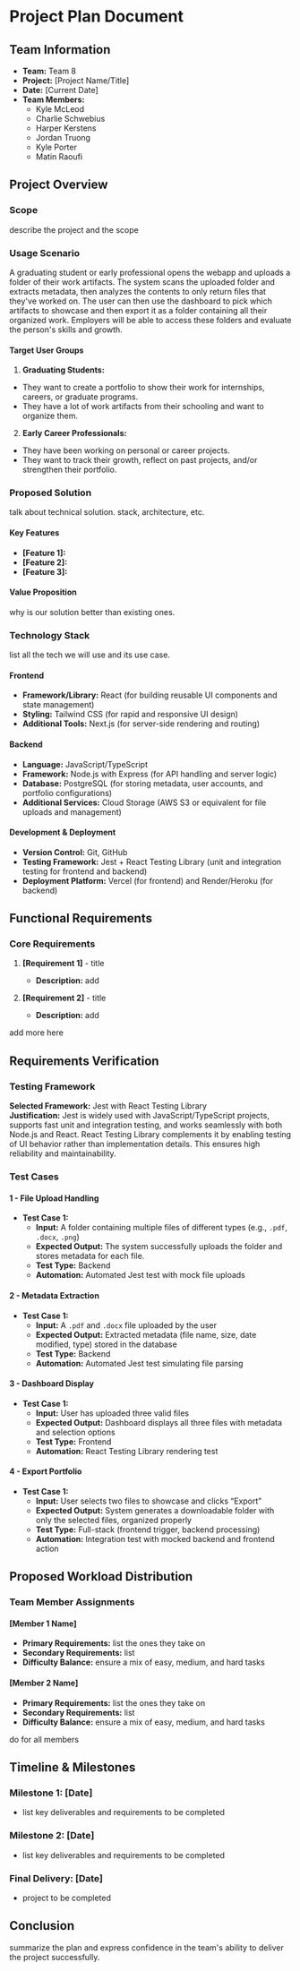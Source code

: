 # Project Plan Document

## Team Information
- **Team:** Team 8
- **Project:** [Project Name/Title]
- **Date:** [Current Date]
- **Team Members:** 
  - Kyle McLeod
  - Charlie Schwebius
  - Harper Kerstens
  - Jordan Truong
  - Kyle Porter
  - Matin Raoufi

## Project Overview

### Scope
describe the project and the scope

### Usage Scenario
A graduating student or early professional opens the webapp and uploads a folder of their work artifacts. The system scans the uploaded folder and extracts metadata, then analyzes the contents to only return files that they've worked on. The user can then use the dashboard to pick which artifacts to showcase and then export it as a folder containing all their organized work. Employers will be able to access these folders and evaluate the person's skills and growth.

#### Target User Groups
1. **Graduating Students:**
- They want to create a portfolio to show their work for internships, careers, or graduate programs.
- They have a lot of work artifacts from their schooling and want to organize them.

2. **Early Career Professionals:**
- They have been working on personal or career projects.
- They want to track their growth, reflect on past projects, and/or strengthen their portfolio.

### Proposed Solution
talk about technical solution. stack, architecture, etc.

#### Key Features
- **[Feature 1]:**
- **[Feature 2]:** 
- **[Feature 3]:** 

#### Value Proposition
why is our solution better than existing ones.

### Technology Stack
list all the tech we will use and its use case.

#### Frontend
- **Framework/Library:** React (for building reusable UI components and state management)  
- **Styling:** Tailwind CSS (for rapid and responsive UI design)  
- **Additional Tools:** Next.js (for server-side rendering and routing)  

#### Backend
- **Language:** JavaScript/TypeScript  
- **Framework:** Node.js with Express (for API handling and server logic)  
- **Database:** PostgreSQL (for storing metadata, user accounts, and portfolio configurations)  
- **Additional Services:** Cloud Storage (AWS S3 or equivalent for file uploads and management)  

#### Development & Deployment
- **Version Control:** Git, GitHub  
- **Testing Framework:** Jest + React Testing Library (unit and integration testing for frontend and backend)  
- **Deployment Platform:** Vercel (for frontend) and Render/Heroku (for backend)  

## Functional Requirements

### Core Requirements
1. **[Requirement 1]** - title
   - **Description:** add

2. **[Requirement 2]** - title
   - **Description:** add

add more here

## Requirements Verification

### Testing Framework
**Selected Framework:** Jest with React Testing Library  
**Justification:** Jest is widely used with JavaScript/TypeScript projects, supports fast unit and integration testing, and works seamlessly with both Node.js and React. React Testing Library complements it by enabling testing of UI behavior rather than implementation details. This ensures high reliability and maintainability.  

### Test Cases

#### 1 - File Upload Handling
- **Test Case 1:**
  - **Input:** A folder containing multiple files of different types (e.g., `.pdf`, `.docx`, `.png`)  
  - **Expected Output:** The system successfully uploads the folder and stores metadata for each file.  
  - **Test Type:** Backend  
  - **Automation:** Automated Jest test with mock file uploads  

#### 2 - Metadata Extraction
- **Test Case 1:**
  - **Input:** A `.pdf` and `.docx` file uploaded by the user  
  - **Expected Output:** Extracted metadata (file name, size, date modified, type) stored in the database  
  - **Test Type:** Backend  
  - **Automation:** Automated Jest test simulating file parsing  

#### 3 - Dashboard Display
- **Test Case 1:**
  - **Input:** User has uploaded three valid files  
  - **Expected Output:** Dashboard displays all three files with metadata and selection options  
  - **Test Type:** Frontend  
  - **Automation:** React Testing Library rendering test  

#### 4 - Export Portfolio
- **Test Case 1:**
  - **Input:** User selects two files to showcase and clicks “Export”  
  - **Expected Output:** System generates a downloadable folder with only the selected files, organized properly  
  - **Test Type:** Full-stack (frontend trigger, backend processing)  
  - **Automation:** Integration test with mocked backend and frontend action  

## Proposed Workload Distribution

### Team Member Assignments

#### [Member 1 Name]
- **Primary Requirements:** list the ones they take on
- **Secondary Requirements:** list
- **Difficulty Balance:** ensure a mix of easy, medium, and hard tasks

#### [Member 2 Name]
- **Primary Requirements:** list the ones they take on
- **Secondary Requirements:** list
- **Difficulty Balance:** ensure a mix of easy, medium, and hard tasks

do for all members

## Timeline & Milestones

### Milestone 1: [Date]
- list key deliverables and requirements to be completed

### Milestone 2: [Date]
- list key deliverables and requirements to be completed

### Final Delivery: [Date]
- project to be completed

## Conclusion
summarize the plan and express confidence in the team's ability to deliver the project successfully.